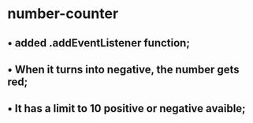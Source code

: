 # number-counter

## • added .addEventListener function;
## • When it turns into negative, the number gets red;
## • It has a limit to 10 positive or negative avaible;
